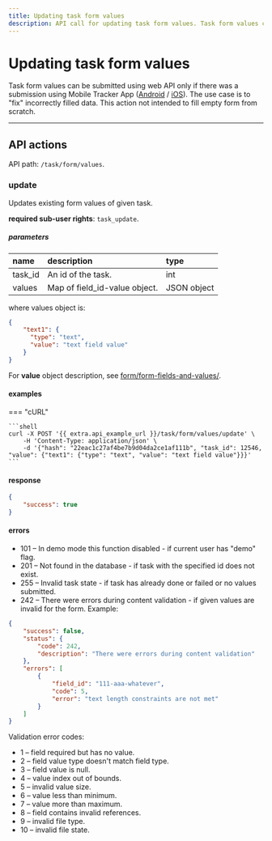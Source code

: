 ```yaml
---
title: Updating task form values
description: API call for updating task form values. Task form values can be submitted using web API only if there was a submission using Mobile Tracker App.
---
```


# Updating task form values

Task form values can be submitted using web API only if there was a submission using Mobile Tracker App ([Android](https://play.google.com/store/apps/details?id=com.navixy.xgps.tracker&hl=ru) / [iOS](https://apps.apple.com/us/app/x-gps-tracker/id802887190)).
The use case is to "fix" incorrectly filled data. This action not intended to fill empty form from scratch.

<hr>

## API actions

API path: `/task/form/values`.

### update

Updates existing form values of given task.

**required sub-user rights**: `task_update`.

##### parameters

| name | description | type | 
| :--- | :--- | :--- | 
| task_id | An id of the task. | int |
| values | Map of field_id-value object. | JSON object |


where values object is:

```json
{
    "text1": {
      "type": "text",
      "value": "text field value"
    }
}
```

For **value** object description, see [form/form-fields-and-values/](../../form/field-types.md#form-fields-and-values).

#### examples

=== "cURL"

    ```shell
    curl -X POST '{{ extra.api_example_url }}/task/form/values/update' \
        -H 'Content-Type: application/json' \ 
        -d '{"hash": "22eac1c27af4be7b9d04da2ce1af111b", "task_id": 12546, "value": {"text1": {"type": "text", "value": "text field value"}}}'
    ```

#### response

```json
{
    "success": true
}
```

#### errors

* 101 – In demo mode this function disabled - if current user has "demo" flag.
* 201 – Not found in the database - if task with the specified id does not exist.
* 255 – Invalid task state - if task has already done or failed or no values submitted.
* 242 – There were errors during content validation - if given values are invalid for the form. Example:

```json
{
    "success": false,
    "status": {
        "code": 242,
        "description": "There were errors during content validation"
    },
    "errors": [
        {
            "field_id": "111-aaa-whatever",
            "code": 5,
            "error": "text length constraints are not met"
        }
    ]
}
```

Validation error codes:

* 1 – field required but has no value.
* 2 – field value type doesn't match field type.
* 3 – field value is null.
* 4 – value index out of bounds.
* 5 – invalid value size.
* 6 – value less than minimum.
* 7 – value more than maximum.
* 8 – field contains invalid references.
* 9 – invalid file type.
* 10 – invalid file state.
